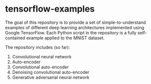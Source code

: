 # tensorflow-examples
The goal of this repository is to provide a set of simple-to-understand examples of different deep learning architectures implemented using Google TensorFlow.  Each Python script in the repository is a fully self-contained example applied to the MNIST dataset.  

The repository includes (so far):  
1. Convolutional neural network
2. Auto-encoder
3. Convolutional auto-encoder
4. Denoising convolutional auto-encoder
5. Generative adversarial neural network
